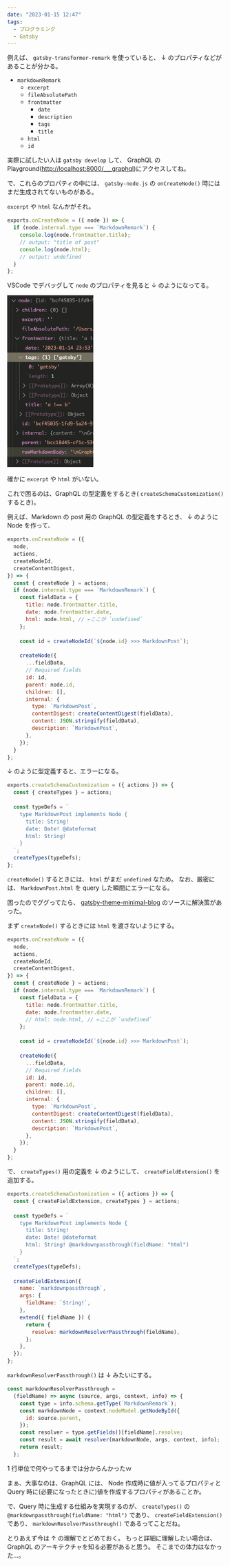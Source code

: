 ```yaml
---
date: "2023-01-15 12:47"
tags:
  - プログラミング
  - Gatsby
---
```


例えば、 `gatsby-transformer-remark` を使っていると、
↓ のプロパティなどがあることが分かる。

- `markdownRemark`
  - `excerpt`
  - `fileAbsolutePath`
  - `frontmatter`
    - `date`
    - `description`
    - `tags`
    - `title`
  - `html`
  - `id`

実際に試したい人は `gatsby develop` して、
GraphQL の Playground(<http://localhost:8000/___graphql>)にアクセスしてね。

で、これらのプロパティの中には、
`gatsby-node.js` の `onCreateNode()` 時にはまだ生成されてないものがある。

<!-- more -->

`excerpt` や `html` なんかがそれ。

```js
exports.onCreateNode = ({ node }) => {
  if (node.internal.type === `MarkdownRemark`) {
    console.log(node.frontmatter.title);
    // output: "title of post"
    console.log(node.html);
    // output: undefined
  }
};
```

VSCode でデバッグして `node` のプロパティを見ると ↓ のようになってる。

![undefined_property_when_on-create-node](./images/undefined_property_when_on-create-node.png)

確かに `excerpt` や `html` がいない。

これで困るのは、GraphQL の型定義をするとき( `createSchemaCustomization()` するとき)。

例えば、Markdown の post 用の GraphQL の型定義をするとき、
↓ のように Node を作って、

```js
exports.onCreateNode = ({
  node,
  actions,
  createNodeId,
  createContentDigest,
}) => {
  const { createNode } = actions;
  if (node.internal.type === `MarkdownRemark`) {
    const fieldData = {
      title: node.frontmatter.title,
      date: node.frontmatter.date,
      html: node.html, // ←ここが `undefined`
    };

    const id = createNodeId(`${node.id} >>> MarkdownPost`);

    createNode({
      ...fieldData,
      // Required fields
      id: id,
      parent: node.id,
      children: [],
      internal: {
        type: `MarkdownPost`,
        contentDigest: createContentDigest(fieldData),
        content: JSON.stringify(fieldData),
        description: `MarkdownPost`,
      },
    });
  }
};
```

↓ のように型定義すると、エラーになる。

```js
exports.createSchemaCustomization = ({ actions }) => {
  const { createTypes } = actions;

  const typeDefs = `
    type MarkdownPost implements Node {
      title: String!
      date: Date! @dateformat
      html: String!
    }
  `;
  createTypes(typeDefs);
};
```

`createNode()` するときには、 `html` がまだ `undefined` なため。
なお、厳密には、 `MarkdownPost.html` を query した瞬間にエラーになる。

困ったのでググってたら、
[gatsby-theme-minimal-blog](https://github.com/LekoArts/gatsby-themes/blob/main/themes/gatsby-theme-minimal-blog-core/gatsby-node.js)
のソースに解決策があった。

まず `createNode()` するときには `html` を渡さないようにする。

```js
exports.onCreateNode = ({
  node,
  actions,
  createNodeId,
  createContentDigest,
}) => {
  const { createNode } = actions;
  if (node.internal.type === `MarkdownRemark`) {
    const fieldData = {
      title: node.frontmatter.title,
      date: node.frontmatter.date,
      // html: node.html, // ←ここが `undefined`
    };

    const id = createNodeId(`${node.id} >>> MarkdownPost`);

    createNode({
      ...fieldData,
      // Required fields
      id: id,
      parent: node.id,
      children: [],
      internal: {
        type: `MarkdownPost`,
        contentDigest: createContentDigest(fieldData),
        content: JSON.stringify(fieldData),
        description: `MarkdownPost`,
      },
    });
  }
};
```

で、 `createTypes()` 用の定義を ↓ のようにして、
`createFieldExtension()` を追加する。

```js
exports.createSchemaCustomization = ({ actions }) => {
  const { createFieldExtension, createTypes } = actions;

  const typeDefs = `
    type MarkdownPost implements Node {
      title: String!
      date: Date! @dateformat
      html: String! @markdownpassthrough(fieldName: "html")
    }
  `;
  createTypes(typeDefs);

  createFieldExtension({
    name: `markdownpassthrough`,
    args: {
      fieldName: `String!`,
    },
    extend({ fieldName }) {
      return {
        resolve: markdownResolverPassthrough(fieldName),
      };
    },
  });
};
```

`markdownResolverPassthrough()` は ↓ みたいにする。

```js
const markdownResolverPassthrough =
  (fieldName) => async (source, args, context, info) => {
    const type = info.schema.getType(`MarkdownRemark`);
    const markdownNode = context.nodeModel.getNodeById({
      id: source.parent,
    });
    const resolver = type.getFields()[fieldName].resolve;
    const result = await resolver(markdownNode, args, context, info);
    return result;
  };
```

1 行単位で何やってるまでは分からんかったｗ

まぁ、大事なのは、GraphQL には、
Node 作成時に値が入ってるプロパティと
Query 時に(必要になったときに)値を作成するプロパティがあることか。

で、Query 時に生成する仕組みを実現するのが、
`createTypes()` の
`@markdownpassthrough(fieldName: "html")`
であり、
`createFieldExtension()`
であり、
`markdownResolverPassthrough()`
であるってことだね。

とりあえず今は ↑ の理解でとどめておく。
もっと詳細に理解したい場合は、GraphQL のアーキテクチャを知る必要があると思う。
そこまでの体力はなかった...。
